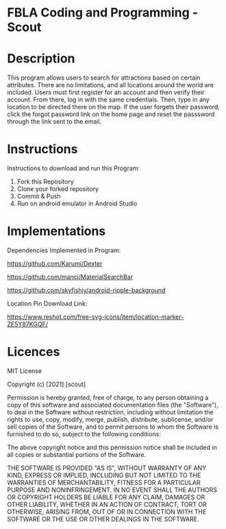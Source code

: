 # FBLA Coding and Programming - Scout

# Description
This program allows users to search for attractions based on certain attributes. There are no limitations, and all locations around the world are included. Users must first register for an account and then verify their account. From there, log in with the same credentials. Then, type in any location to be directed there on the map. If the user forgets their password, click the forgot password link on the home page and reset the passsword through the link sent to the email.  

# Instructions
Instructions to download and run this Program:
1. Fork this Repository
2. Clone your forked repository
3. Commit & Push
4. Run on android emulator in Android Studio

# Implementations
Dependencies Implemented in Program:

https://github.com/Karumi/Dexter

https://github.com/mancj/MaterialSearchBar

https://github.com/skyfishjy/android-ripple-background

Location Pin Download Link:

https://www.reshot.com/free-svg-icons/item/location-marker-ZE5Y87KGQF/

# Licences 
MIT License

Copyright (c) [2021] [scout]

Permission is hereby granted, free of charge, to any person obtaining a copy
of this software and associated documentation files (the "Software"), to deal
in the Software without restriction, including without limitation the rights
to use, copy, modify, merge, publish, distribute, sublicense, and/or sell
copies of the Software, and to permit persons to whom the Software is
furnished to do so, subject to the following conditions:

The above copyright notice and this permission notice shall be included in all
copies or substantial portions of the Software.

THE SOFTWARE IS PROVIDED "AS IS", WITHOUT WARRANTY OF ANY KIND, EXPRESS OR
IMPLIED, INCLUDING BUT NOT LIMITED TO THE WARRANTIES OF MERCHANTABILITY,
FITNESS FOR A PARTICULAR PURPOSE AND NONINFRINGEMENT. IN NO EVENT SHALL THE
AUTHORS OR COPYRIGHT HOLDERS BE LIABLE FOR ANY CLAIM, DAMAGES OR OTHER
LIABILITY, WHETHER IN AN ACTION OF CONTRACT, TORT OR OTHERWISE, ARISING FROM,
OUT OF OR IN CONNECTION WITH THE SOFTWARE OR THE USE OR OTHER DEALINGS IN THE
SOFTWARE.
